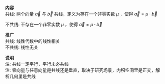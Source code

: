 **内容**  
共线: 两个向量 $\vec a$ 与 $\vec b$ 共线，定义为存在一个非零实数 $\mu$ ，使得 $\vec a=\mu\cdot\vec b$  
  
不共线: 不存在一个非零实数 $\mu$ ，使得 $\vec a=\mu\cdot\vec b$  
  
**推广**  
共线: 线性代数中的线性相关  
不共线: 线性无关  
  
**说明**  
注: 共线一定平行，平行未必共线  
注: 零向量与任意向量是共线还是垂直，取决于研究场景，内积空间里是正交，解析几何里是共线  
